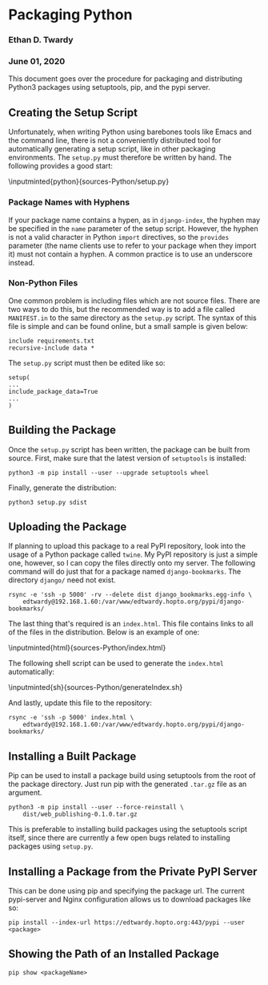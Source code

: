 # Packaging Python
### Ethan D. Twardy
### June 01, 2020

This document goes over the procedure for packaging and distributing Python3
packages using setuptools, pip, and the pypi server.

## Creating the Setup Script
Unfortunately, when writing Python using barebones tools like Emacs and the
command line, there is not a conveniently distributed tool for automatically
generating a setup script, like in other packaging environments. The
`setup.py` must therefore be written by hand. The following provides a
good start:

\inputminted{python}{sources-Python/setup.py}

### Package Names with Hyphens
If your package name contains a hypen, as in `django-index`, the hyphen
may be specified in the `name` parameter of the setup script. However,
the hyphen is not a valid character in Python `import` directives, so
the `provides` parameter (the name clients use to refer to your package
when they import it) must not contain a hyphen. A common practice is to use
an underscore instead.

### Non-Python Files
One common problem is including files which are not source files. There are two
ways to do this, but the recommended way is to add a file called
`MANIFEST.in` to the same directory as the `setup.py` script. The syntax of
this file is simple and can be found online, but a small sample is given below:

    include requirements.txt
    recursive-include data *

The `setup.py` script must then be edited like so:

    setup(
    ...
    include_package_data=True
    ...
    )

## Building the Package
Once the `setup.py` script has been written, the package can be built from
source. First, make sure that the latest version of `setuptools` is installed:

    python3 -m pip install --user --upgrade setuptools wheel

Finally, generate the distribution:

    python3 setup.py sdist

## Uploading the Package
If planning to upload this package to a real PyPI repository, look into the
usage of a Python package called `twine`. My PyPI repository is just a
simple one, however, so I can copy the files directly onto my server. The
following command will do just that for a package named
`django-bookmarks`. The directory `django/` need not exist.

```
rsync -e 'ssh -p 5000' -rv --delete dist django_bookmarks.egg-info \
    edtwardy@192.168.1.60:/var/www/edtwardy.hopto.org/pypi/django-bookmarks/
```

The last thing that's required is an `index.html`. This file contains
links to all of the files in the distribution. Below is an example of one:

\inputminted{html}{sources-Python/index.html}

The following shell script can be used to generate the `index.html`
automatically:

\inputminted{sh}{sources-Python/generateIndex.sh}

And lastly, update this file to the repository:

```
rsync -e 'ssh -p 5000' index.html \
    edtwardy@192.168.1.60:/var/www/edtwardy.hopto.org/pypi/django-bookmarks/
```

## Installing a Built Package
Pip can be used to install a package build using setuptools from the root of
the package directory. Just run pip with the generated `.tar.gz` file
as an argument.

```
python3 -m pip install --user --force-reinstall \
    dist/web_publishing-0.1.0.tar.gz
```

This is preferable to installing build packages using the setuptools script
itself, since there are currently a few open bugs related to installing
packages using `setup.py`.

## Installing a Package from the Private PyPI Server
This can be done using pip and specifying the package url. The current
pypi-server and Nginx configuration allows us to download packages like so:

```
pip install --index-url https://edtwardy.hopto.org:443/pypi --user <package>
```

## Showing the Path of an Installed Package

    pip show <packageName>
